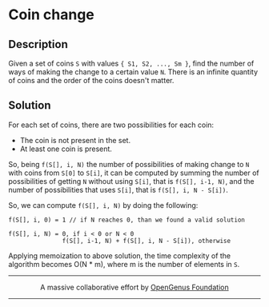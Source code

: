 # Coin change

## Description

Given a set of coins `S` with values `{ S1, S2, ..., Sm }`,
find the number of ways of making the change to a certain value `N`.
There is an infinite quantity of coins and the order of the coins doesn't matter.

## Solution

For each set of coins, there are two possibilities for each coin:
- The coin is not present in the set.
- At least one coin is present.

So, being `f(S[], i, N)` the number of possibilities of making change to `N`
with coins from `S[0]` to `S[i]`, it can be computed by summing the number
of possibilities of getting `N` without using `S[i]`, that is `f(S[], i-1, N)`,
and the number of possibilities that uses `S[i]`, that is `f(S[], i, N - S[i])`.

So, we can compute `f(S[], i, N)` by doing the following:

```
f(S[], i, 0) = 1 // if N reaches 0, than we found a valid solution

f(S[], i, N) = 0, if i < 0 or N < 0
               f(S[], i-1, N) + f(S[], i, N - S[i]), otherwise
```

Applying memoization to above solution, the time complexity of the algorithm
becomes O(N * m), where m is the number of elements in `S`.

---

<p align="center">
A massive collaborative effort by <a href="https://github.com/opengenus/cosmos">OpenGenus Foundation</a>
</p>

---
